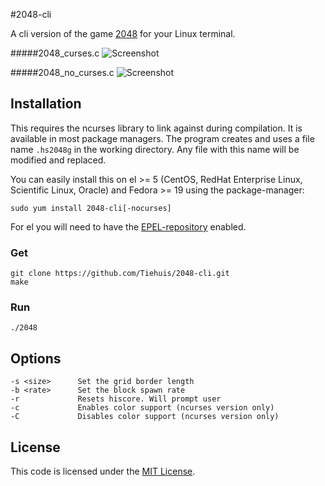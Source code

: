 #2048-cli

A cli version of the game [2048](https://github.com/gabrielecirulli/2048)
for your Linux terminal.

#####2048_curses.c
![Screenshot](http://i.imgur.com/QU7t5mH.png)

#####2048_no_curses.c
![Screenshot](http://i.imgur.com/fwZEvdh.png)

## Installation
This requires the ncurses library to link against during compilation.
It is available in most package managers.  The program creates and uses
a file name `.hs2048g` in the working directory.  Any file with this
name will be modified and replaced.

You can easily install this on el >= 5 (CentOS, RedHat Enterprise Linux,
Scientific Linux, Oracle) and Fedora >= 19 using the package-manager:

    sudo yum install 2048-cli[-nocurses]

For el you will need to have the
[EPEL-repository](https://fedoraproject.org/wiki/EPEL/FAQ#How_can_I_install_the_packages_from_the_EPEL_software_repository.3F)
enabled.

### Get
    git clone https://github.com/Tiehuis/2048-cli.git
    make

### Run
    ./2048

## Options
    -s <size>      Set the grid border length
    -b <rate>      Set the block spawn rate
    -r             Resets hiscore. Will prompt user
    -c             Enables color support (ncurses version only)
    -C             Disables color support (ncurses version only)

## License
This code is licensed under the
[MIT License](https://github.com/Tiehuis/2048-cli/blob/master/LICENSE).
